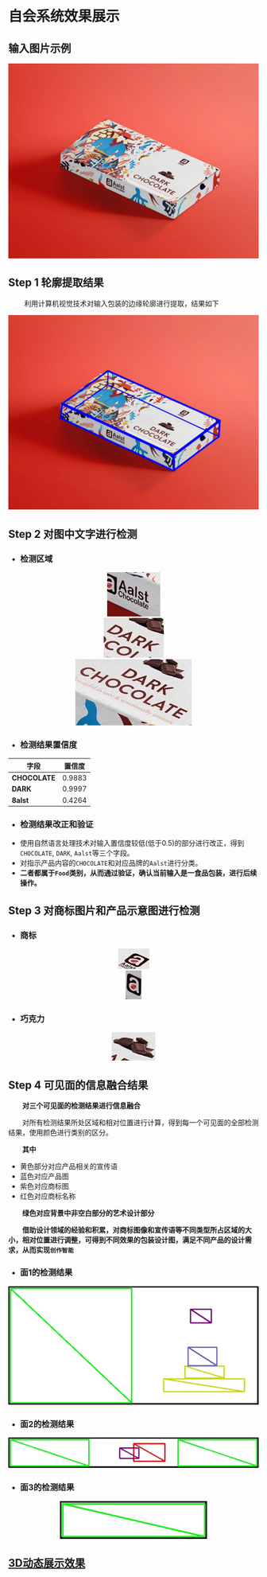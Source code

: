 
# 自会系统效果展示

## 输入图片示例

<div align=center><img src="1.jpeg" ></div>

## Step 1 轮廓提取结果
&#8195;&#8195; 利用计算机视觉技术对输入包装的边缘轮廓进行提取，结果如下

<div align=center><img src="edges.jpg" ></div>

## Step 2 对图中文字进行检测

* ### 检测区域

<div align=center><img src="Aalst.jpg" ></div>
<div align=center><img src="DARK.jpg" ></div>
<div align=center><img src="CHOCOLATE.jpg" ></div>

* ### 检测结果置信度


|  字段   | 置信度  |
| ---- | ----  |
| **CHOCOLATE**  | 0.9883 |
| **DARK**  | 0.9997 |
| **8alst** | 0.4264 |

* ### 检测结果改正和验证
* 使用自然语言处理技术对输入置信度较低(低于0.5)的部分进行改正，得到`CHOCOLATE`, `DARK`, `Aalst`等三个字段。
* 对指示产品内容的`CHOCOLATE`和对应品牌的`Aalst`进行分类。
* **二者都属于`Food`类别，从而通过验证，确认当前输入是一食品包装，进行后续操作。**


## Step 3 对商标图片和产品示意图进行检测

* ### 商标
<div align=center><img src="logo_0.jpg" ></div>
<div align=center><img src="logo_1.jpg" ></div>

  
* ### 巧克力
<div align=center><img src="content.jpg" ></div>

## Step 4 可见面的信息融合结果
  
**&#8195;&#8195;对三个可见面的检测结果进行信息融合**  

&#8195;&#8195;对所有检测结果所处区域和相对位置进行计算，得到每一个可见面的全部检测结果，使用颜色进行类别的区分。

**&#8195;&#8195;其中**
* 黄色部分对应产品相关的宣传语
* 蓝色对应产品图
* 紫色对应商标图
* 红色对应商标名称

**&#8195;&#8195;绿色对应背景中非空白部分的艺术设计部分**

**&#8195;&#8195;借助设计领域的经验和积累，对商标图像和宣传语等不同类型所占区域的大小，相对位置进行调整，可得到不同效果的包装设计图，满足不同产品的设计需求，从而实现`创作智能`**

* ### 面1的检测结果
<div align=center><img src="region0.jpg" ></div>

* ### 面2的检测结果
<div align=center><img src="region1.jpg" ></div>


* ### 面3的检测结果
<div align=center><img src="region2.jpg" ></div>


## [3D动态展示效果](https://foreverruri.github.io/zihui_dynamic_display/)

